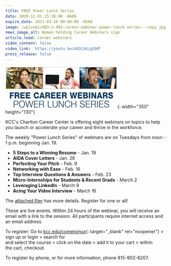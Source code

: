 ```yaml
---
title: FREE Power Lunch Series
date: 2020-12-01 15:30:00 -0600
expire_date: 2021-03-16 00:00:00 -0500
image: /uploads/403-x-403-career-webinar-power-lunch-series---copy.jpg
news_image_alt: Woman holding Career Webinars sign
article_lead: Career webinars
video_content: false
video_link: 'https://youtu.be/4d2LkGjg5bM'
press_release: false
---
```


![](/uploads/career-webinars-graphic1.jpg){: width="350" height="130"}

KCC's Charlton Career Center is offering eight webinars on topics to help you launch or accelerate your career and thrive in the workforce.

The weekly "Power Lunch Series" of webinars are on Tuesdays from noon - 1 p.m. beginning Jan. 19.

* **5 Steps to a Winning Resume** - Jan. 19
* **AIDA Cover Letters** - Jan. 26
* **Perfecting Your Pitch** - Feb. 9
* **Networking with Ease** - Feb. 16
* **Top Interview Questions & Answers** - Feb. 23
* **Micro-Internships for Students & Recent Grads** - March 2
* **Leveraging LinkedIn** - March 9
* **Acing Your Video Interview** - March 16

The [attached flier](/free-career-webinar-power-lunch-series.pdf) has more details. Register for one or all\!&nbsp;

These are live events. Within 24 hours of the webinar, you will receive an email with a link to the session. All participants require internet access and an email address.

To register: Go to&nbsp;[kcc.edu/comejoinus](http://www.kcc.edu/comejoinus){: target="_blank" rel="noopener"} &gt; sign up or login &gt; search for<br>and select the course &gt; click on the date &gt; add it to your cart &gt; within<br>the cart, checkout.

To register by phone, or for more information, phone 815-802-8207.

&nbsp;